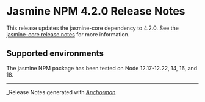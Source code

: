 # Jasmine NPM 4.2.0 Release Notes

This release updates the jasmine-core dependency to 4.2.0. See the
[jasmine-core release notes](https://github.com/jasmine/jasmine/blob/main/release_notes/4.2.0.md)
for more information.

## Supported environments

The jasmine NPM package has been tested on Node 12.17-12.22, 14, 16, and 18.

------

_Release Notes generated with _[Anchorman](http://github.com/infews/anchorman)_
